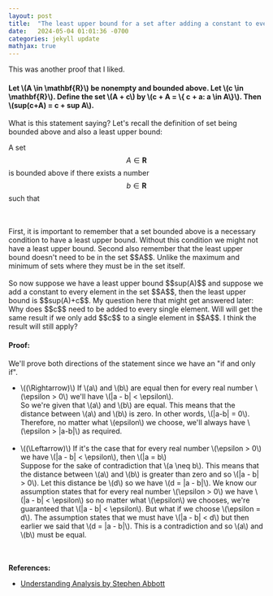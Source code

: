```yaml
---
layout: post
title:  "The least upper bound for a set after adding a constant to every element in the set"
date:   2024-05-04 01:01:36 -0700
categories: jekyll update
mathjax: true
---
```

This was another proof that I liked.
<br>
<h4><b>Let \(A \in \mathbf{R}\) be nonempty and bounded above. Let \(c \in \mathbf{R}\). Define the set \(A + c\) by \(c + A = \{ c + a: a \in A\}\). Then \(sup(c+A) = c + sup A\).</b></h4>
What is this statement saying? Let's recall the definition of set being bounded above and also a least upper bound:

A set $$A \in \mathbf{R}$$ is bounded above if there exists a number $$b \in \mathbf{R}$$ such that 



<br>
<br>
 First, it is important to remember that a set bounded above is a necessary condition to have a least upper bound. Without this condition we might not have a least upper bound. Second also remember that the least upper bound doesn't need to be in the set $$A$$. Unlike the maximum and minimum of sets where they must be in the set itself. 
<br><br>
So now suppose we have a least upper bound $$sup(A)$$ and suppose we add a constant to every element in the set $$A$$, then the least upper bound is $$sup(A)+c$$. My question here that might get answered later: Why does $$c$$ need to be added to every single element. Will will get the same result if we only add $$c$$ to a single element in $$A$$. I think the result will still apply?
<h4><b>Proof:</b></h4>
We'll prove both directions of the statement since we have an "if and only if".
<ul>
	<li>\((\Rightarrow)\) If \(a\) and \(b\) are equal then for every real number \(\epsilon > 0\) we'll have \(|a - b| < \epsilon\). </li>
So we're given that \(a\) and \(b\) are equal. This means that the distance between \(a\) and \(b\) is zero. In other words, \(|a-b| = 0\). Therefore, no matter what \(epsilon\) we choose, we'll always have \(\epsilon > |a-b|\) as required.
<br><br>
	<li>\((\Leftarrow)\) If it's the case that for every real number \(\epsilon > 0\) we have \(|a - b| < \epsilon\), then \(|a = b\)</li>
Suppose for the sake of contradiction that \(a \neq b\). This means that the distance between \(a\) and \(b\) is greater than zero and so \(|a - b| > 0\). Let this distance be \(d\) so we have \(d = |a - b|\). We know our assumption states that for every real number \(\epsilon > 0\) we have \(|a - b| < \epsilon\) so no matter what \(\epsilon\) we chooses, we're guaranteed that \(|a - b| < \epsilon\). But what if we choose \(\epsilon = d\). The assumption states that we must have \(|a - b| < d\) but then earlier we said that \(d = |a - b|\). This is a contradiction and so \(a\) and \(b\) must be equal.
</ul>
<br>
<br>
<!------------------------------------------------------------------------------------>
<b>References:</b>
<ul>
<li><a href="https://www.amazon.com/Understanding-Analysis-Undergraduate-Texts-Mathematics/dp/1493927116">Understanding Analysis by Stephen Abbott</a></li>
</ul>